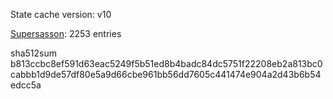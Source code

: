State cache version: v10

[Supersasson](https://github.com/Supersasson): 2253 entries

sha512sum b813ccbc8ef591d63eac5249f5b51ed8b4badc84dc5751f22208eb2a813bc0cabbb1d9de57df80e5a9d66cbe961bb56dd7605c441474e904a2d43b6b54edcc5a

